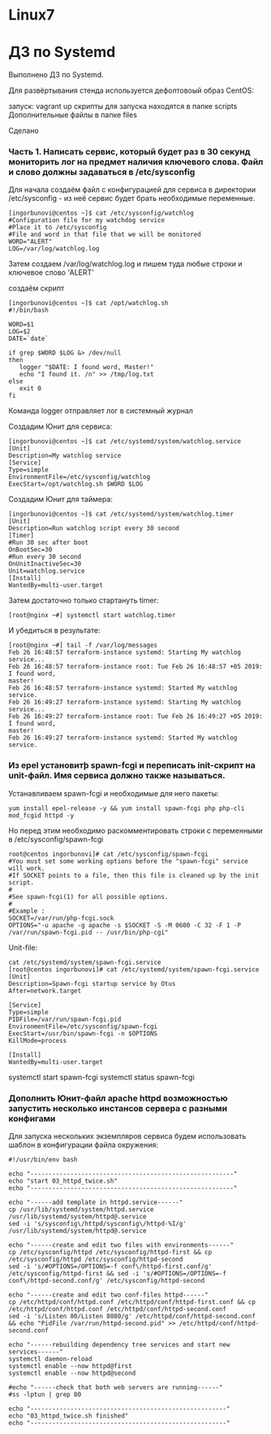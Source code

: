# Linux7
# ДЗ по Systemd

Выполнено ДЗ по Systemd.

Для развёртывания стенда используется дефолтовоый образ CentOS:

запуск: vagrant up
скрипты для запуска находятся в папке scripts
Дополнительные файлы в папке files

Сделано

### Часть 1. Написать сервис, который будет раз в 30 секунд мониторить лог на предмет наличия ключевого слова. Файл и слово должны задаваться в /etc/sysconfig

Для начала создаём файл с конфигурацией для сервиса в директории /etc/sysconfig - из неё сервис будет брать необходимые переменные.

    [ingorbunovi@centos ~]$ cat /etc/sysconfig/watchlog
    #Configuration file for my watchdog service
    #Place it to /etc/sysconfig
    #File and word in that file that we will be monitored
    WORD="ALERT"
    LOG=/var/log/watchlog.log

Затем создаем /var/log/watchlog.log и пишем туда любые строки и ключевое слово ‘ALERT’

создаём скрипт

    [ingorbunovi@centos ~]$ cat /opt/watchlog.sh 
    #!/bin/bash

    WORD=$1
    LOG=$2
    DATE=`date`

    if grep $WORD $LOG &> /dev/null
    then
       logger "$DATE: I found word, Master!"
       echo "I found it. /n" >> /tmp/log.txt
    else
       exit 0
    fi

Команда logger отправляет лог в системный журнал

Создадим Юнит для сервиса:

    [ingorbunovi@centos ~]$ cat /etc/systemd/system/watchlog.service 
    [Unit]
    Description=My watchlog service
    [Service]
    Type=simple
    EnvironmentFile=/etc/sysconfig/watchlog
    ExecStart=/opt/watchlog.sh $WORD $LOG

Создадим Юнит для таймера:

    [ingorbunovi@centos ~]$ cat /etc/systemd/system/watchlog.timer 
    [Unit]
    Description=Run watchlog script every 30 second
    [Timer]
    #Run 30 sec after boot
    OnBootSec=30
    #Run every 30 second
    OnUnitInactiveSec=30
    Unit=watchlog.service
    [Install]
    WantedBy=multi-user.target
  
Затем достаточно только стартануть timer:

    [root@nginx ~#] systemctl start watchlog.timer
  
 И убедиться в результате:
 
    [root@nginx ~#] tail -f /var/log/messages
    Feb 26 16:48:57 terraform-instance systemd: Starting My watchlog service...
    Feb 26 16:48:57 terraform-instance root: Tue Feb 26 16:48:57 +05 2019: I found word,
    master!
    Feb 26 16:48:57 terraform-instance systemd: Started My watchlog service.
    Feb 26 16:49:27 terraform-instance systemd: Starting My watchlog service...
    Feb 26 16:49:27 terraform-instance root: Tue Feb 26 16:49:27 +05 2019: I found word,
    master!
    Feb 26 16:49:27 terraform-instance systemd: Started My watchlog service.
    
### Из epel установитþ spawn-fcgi и переписать init-скрипт на unit-файл. Имя сервиса должно также называться.

Устанавливаем spawn-fcgi и необходимые для него пакеты:

    yum install epel-release -y && yum install spawn-fcgi php php-cli mod_fcgid httpd -y    

Но перед этим необходимо раскомментировать строки с переменными в /etc/sysconfig/spawn-fcgi

    root@centos ingorbunovi]# cat /etc/sysconfig/spawn-fcgi 
    #You must set some working options before the "spawn-fcgi" service will work.
    #If SOCKET points to a file, then this file is cleaned up by the init script.
    #
    #See spawn-fcgi(1) for all possible options.
    #
    #Example :
    SOCKET=/var/run/php-fcgi.sock
    OPTIONS="-u apache -g apache -s $SOCKET -S -M 0600 -C 32 -F 1 -P /var/run/spawn-fcgi.pid -- /usr/bin/php-cgi"

Unit-file:

    cat /etc/systemd/system/spawn-fcgi.service
    [root@centos ingorbunovi]# cat /etc/systemd/system/spawn-fcgi.service
    [Unit]
    Description=Spawn-fcgi startup service by Otus
    After=network.target

    [Service]
    Type=simple
    PIDFile=/var/run/spawn-fcgi.pid
    EnvironmentFile=/etc/sysconfig/spawn-fcgi
    ExecStart=/usr/bin/spawn-fcgi -n $OPTIONS
    KillMode=process

    [Install]
    WantedBy=multi-user.target
  
systemctl start spawn-fcgi
systemctl status spawn-fcgi



### Дополнить Юнит-файл apache httpd возможностью запустить несколько инстансов сервера с разными конфигами

Для запуска нескольких экземпляров сервиса будем использовать шаблон в конфигурации файла окружения:

    #!/usr/bin/env bash

    echo "--------------------------------------------------------"
    echo "start 03_httpd_twice.sh"
    echo "--------------------------------------------------------"

    echo "------add template in httpd.service------"
    cp /usr/lib/systemd/system/httpd.service /usr/lib/systemd/system/httpd@.service
    sed -i 's/sysconfig\/httpd/sysconfig\/httpd-%I/g' /usr/lib/systemd/system/httpd@.service

    echo "------create and edit two files with environments------"
    cp /etc/sysconfig/httpd /etc/sysconfig/httpd-first && cp /etc/sysconfig/httpd /etc/sysconfig/httpd-second
    sed -i 's/#OPTIONS=/OPTIONS=-f conf\/httpd-first.conf/g' /etc/sysconfig/httpd-first && sed -i 's/#OPTIONS=/OPTIONS=-f conf\/httpd-second.conf/g' /etc/sysconfig/httpd-second

    echo "------create and edit two conf-files httpd------"
    cp /etc/httpd/conf/httpd.conf /etc/httpd/conf/httpd-first.conf && cp /etc/httpd/conf/httpd.conf /etc/httpd/conf/httpd-second.conf
    sed -i 's/Listen 80/Listen 8080/g' /etc/httpd/conf/httpd-second.conf && echo "PidFile /var/run/httpd-second.pid" >> /etc/httpd/conf/httpd-second.conf

    echo "------rebuilding dependency tree services and start new services------"
    systemctl daemon-reload
    systemctl enable --now httpd@first
    systemctl enable --now httpd@second

    #echo "------check that both web servers are running------"
    #ss -lptun | grep 80

    echo "------------------------------------------------------"
    echo "03_httpd_twice.sh finished"
    echo "------------------------------------------------------"
